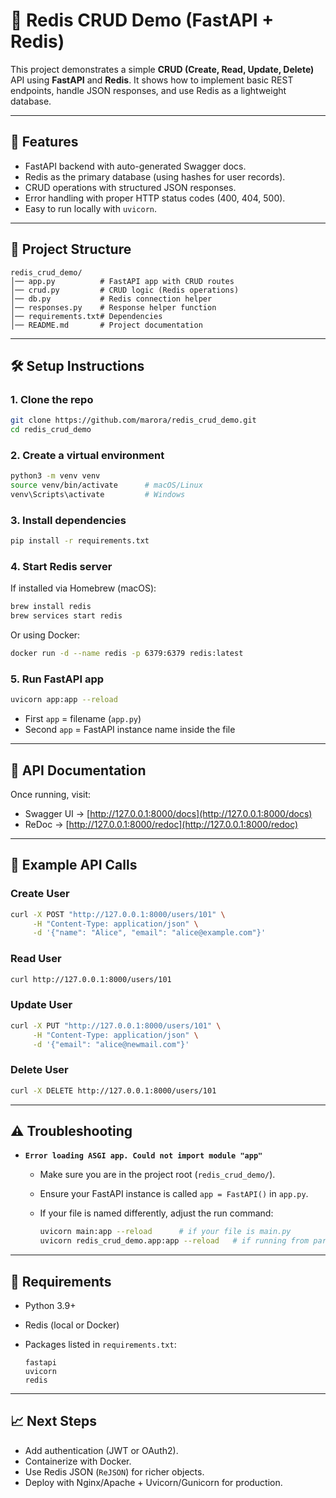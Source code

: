 # 📌 Redis CRUD Demo (FastAPI + Redis)

This project demonstrates a simple **CRUD (Create, Read, Update, Delete)** API using **FastAPI** and **Redis**.
It shows how to implement basic REST endpoints, handle JSON responses, and use Redis as a lightweight database.

---

## 🚀 Features

* FastAPI backend with auto-generated Swagger docs.
* Redis as the primary database (using hashes for user records).
* CRUD operations with structured JSON responses.
* Error handling with proper HTTP status codes (400, 404, 500).
* Easy to run locally with `uvicorn`.

---

## 📂 Project Structure

```
redis_crud_demo/
│── app.py          # FastAPI app with CRUD routes
│── crud.py         # CRUD logic (Redis operations)
│── db.py           # Redis connection helper
│── responses.py    # Response helper function
│── requirements.txt# Dependencies
│── README.md       # Project documentation
```

---

## 🛠️ Setup Instructions

### 1. Clone the repo

```bash
git clone https://github.com/marora/redis_crud_demo.git
cd redis_crud_demo
```

### 2. Create a virtual environment

```bash
python3 -m venv venv
source venv/bin/activate      # macOS/Linux
venv\Scripts\activate         # Windows
```

### 3. Install dependencies

```bash
pip install -r requirements.txt
```

### 4. Start Redis server

If installed via Homebrew (macOS):

```bash
brew install redis
brew services start redis
```

Or using Docker:

```bash
docker run -d --name redis -p 6379:6379 redis:latest
```

### 5. Run FastAPI app

```bash
uvicorn app:app --reload
```

* First `app` = filename (`app.py`)
* Second `app` = FastAPI instance name inside the file

---

## 📖 API Documentation

Once running, visit:

* Swagger UI → [http://127.0.0.1:8000/docs](http://127.0.0.1:8000/docs)
* ReDoc → [http://127.0.0.1:8000/redoc](http://127.0.0.1:8000/redoc)

---

## 🔧 Example API Calls

### Create User

```bash
curl -X POST "http://127.0.0.1:8000/users/101" \
     -H "Content-Type: application/json" \
     -d '{"name": "Alice", "email": "alice@example.com"}'
```

### Read User

```bash
curl http://127.0.0.1:8000/users/101
```

### Update User

```bash
curl -X PUT "http://127.0.0.1:8000/users/101" \
     -H "Content-Type: application/json" \
     -d '{"email": "alice@newmail.com"}'
```

### Delete User

```bash
curl -X DELETE http://127.0.0.1:8000/users/101
```

---

## ⚠️ Troubleshooting

* **`Error loading ASGI app. Could not import module "app"`**

  * Make sure you are in the project root (`redis_crud_demo/`).
  * Ensure your FastAPI instance is called `app = FastAPI()` in `app.py`.
  * If your file is named differently, adjust the run command:

    ```bash
    uvicorn main:app --reload      # if your file is main.py
    uvicorn redis_crud_demo.app:app --reload   # if running from parent dir
    ```

---

## 📌 Requirements

* Python 3.9+
* Redis (local or Docker)
* Packages listed in `requirements.txt`:

  ```
  fastapi
  uvicorn
  redis
  ```

---

## 📈 Next Steps

* Add authentication (JWT or OAuth2).
* Containerize with Docker.
* Use Redis JSON (`ReJSON`) for richer objects.
* Deploy with Nginx/Apache + Uvicorn/Gunicorn for production.